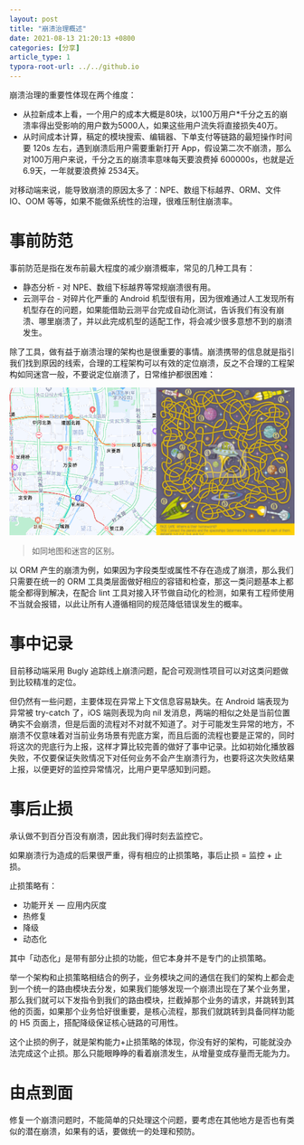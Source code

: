 ```yaml
---
layout: post
title: "崩溃治理概述"
date: 2021-08-13 21:20:13 +0800
categories: [分享]
article_type: 1
typora-root-url: ../../github.io
---
```


崩溃治理的重要性体现在两个维度：

- 从拉新成本上看，一个用户的成本大概是80块，以100万用户*千分之五的崩溃率得出受影响的用户数为5000人，如果这些用户流失将直接损失40万。
- 从时间成本计算，稿定的模块搜索、编辑器、下单支付等链路的最短操作时间要 120s 左右，遇到崩溃后用户需要重新打开 App，假设第二次不崩溃，那么对100万用户来说，千分之五的崩溃率意味每天要浪费掉 600000s，也就是近 6.9天，一年就要浪费掉 2534天。

对移动端来说，能导致崩溃的原因太多了：NPE、数组下标越界、ORM、文件 IO、OOM 等等，如果不能做系统性的治理，很难压制住崩溃率。

# 事前防范

事前防范是指在发布前最大程度的减少崩溃概率，常见的几种工具有：

- 静态分析 - 对 NPE、数组下标越界等常规崩溃很有用。
- 云测平台 - 对碎片化严重的 Android 机型很有用，因为很难通过人工发现所有机型存在的问题，如果能借助云测平台完成自动化测试，告诉我们有没有崩溃、哪里崩溃了，并以此完成机型的适配工作，将会减少很多意想不到的崩溃发生。

除了工具，做有益于崩溃治理的架构也是很重要的事情。崩溃携带的信息就是指引我们找到原因的线索，合理的工程架构可以有效的定位崩溃，反之不合理的工程架构如同迷宫一般，不要说定位崩溃了，日常维护都很困难：

![](/assets/img/stability-management-1.png)

> 如同地图和迷宫的区别。

以 ORM 产生的崩溃为例，如果因为字段类型或属性不存在造成了崩溃，那么我们只需要在统一的 ORM 工具类层面做好相应的容错和检查，那这一类问题基本上都能全都得到解决，在配合 lint 工具对接入环节做自动化的检测，如果有工程师使用不当就会报错，以此让所有人遵循相同的规范降低错误发生的概率。

# 事中记录

目前移动端采用 Bugly 追踪线上崩溃问题，配合可观测性项目可以对这类问题做到比较精准的定位。

但仍然有一些问题，主要体现在异常上下文信息容易缺失。在 Android 端表现为异常被 try-catch 了，iOS 端则表现为向 nil 发消息，两端的相似之处是当前位置确实不会崩溃，但是后面的流程对不对就不知道了。对于可能发生异常的地方，不崩溃不仅意味着对当前业务场景有兜底方案，而且后面的流程也要是正常的，同时将这次的兜底行为上报，这样才算比较完善的做好了事中记录。比如初始化播放器失败，不仅要保证失败情况下对任何业务不会产生崩溃行为，也要将这次失败结果上报，以便更好的监控异常情况，比用户更早感知到问题。

# 事后止损

承认做不到百分百没有崩溃，因此我们得时刻去监控它。

如果崩溃行为造成的后果很严重，得有相应的止损策略，事后止损 = 监控 + 止损。

止损策略有：

- 功能开关 — 应用内灰度
- 热修复
- 降级
- 动态化

其中「动态化」是带有部分止损的功能，但它本身并不是专门的止损策略。

举一个架构和止损策略相结合的例子，业务模块之间的通信在我们的架构上都会走到一个统一的路由模块去分发，如果我们能够发现一个崩溃出现在了某个业务里，那么我们就可以下发指令到我们的路由模块，拦截掉那个业务的请求，并跳转到其他的页面，如果那个业务恰好很重要，是核心流程，那我们就跳转到具备同样功能的 H5 页面上，搭配降级保证核心链路的可用性。

这个止损的例子，就是架构能力+止损策略的体现，你没有好的架构，可能就没办法完成这个止损。那么只能眼睁睁的看着崩溃发生，从增量变成存量而无能为力。

# 由点到面

修复一个崩溃问题时，不能简单的只处理这个问题，要考虑在其他地方是否也有类似的潜在崩溃，如果有的话，要做统一的处理和预防。
